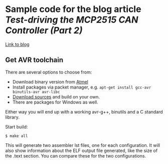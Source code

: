 # Sample code for the blog article *Test-driving the MCP2515 CAN Controller (Part 2)*
[Link to blog](http://steffen.ronalter.de/2017/10/15/test-driving-the-mcp2515-can-controller-part-2/)

## Get AVR toolchain ##
There are several options to choose from:
- Download binary version from [Atmel](http://www.atmel.com/tools/atmelavrtoolchainforlinux.aspx)
- Install packages via packet manager, e.g. `apt-get install gcc-avr binutils-avr avr-libc`
- [Download sources](http://www.nongnu.org/avr-libc/user-manual/install_tools.html) and build on your own.
- There are packages for Windows as well.

Either way you will end up with a working avr-g++, binutils and a C standard library.
 
Start build:
```
$ make all
```
This will generate two assembler lst files, one for each configuration. It will also show information about the ELF output file generated, like the size of the .text section. You can compare these for the two configurations.
